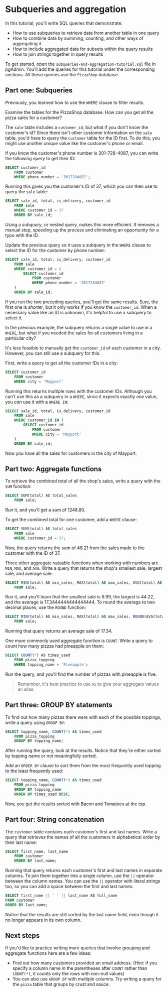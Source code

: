 # Subqueries and aggregation

In this tutorial, you'll write SQL queries that demonstrate:

* How to use subqueries to retrieve data from another table in one query
* How to combine data by summing, counting, and other ways of aggregating it
* How to include aggregated data for subsets within the query results
* How to join strings together in query results

To get started, open the `subqueries-and-aggregation-tutorial.sql` file in pgAdmin. You'll add the queries for this tutorial under the corresponding sections. All these queries use the `PizzaShop` database.

## Part one: Subqueries

Previously, you learned how to use the `WHERE` clause to filter results.

Examine the tables for the PizzaShop database. How can you get all the pizza sales for a customer?

The `sale` table includes a `customer_id`, but what if you don't know the customer's id? Since there isn't other customer information on the `sale` table, you'd have to query the `customer` table for the ID first. To do this, you might use another unique value like the customer's phone or email.

If you know the customer's phone number is 301-728-4087, you can write the following query to get their ID:

```sql
SELECT customer_id
    FROM customer
    WHERE phone_number = '3017284087';
```

Running this gives you the customer's ID of 37, which you can then use to query the `sale` table:

```sql
SELECT sale_id, total, is_delivery, customer_id
    FROM sale
    WHERE customer_id = 37
    ORDER BY sale_id;
```

Using a _subquery_, or nested query, makes this more efficient. It removes a manual step, speeding up the process and eliminating an opportunity for a typo with the ID.

Update the previous query so it uses a subquery in the `WHERE` clause to select the ID for the customer by phone number:

```sql
SELECT sale_id, total, is_delivery, customer_id
    FROM sale
    WHERE customer_id = (
        SELECT customer_id
            FROM customer
            WHERE phone_number = '3017284087'
    )
    ORDER BY sale_id;
```

If you run the two preceding queries, you'll get the same results. Sure, the first one is _shorter_, but it only works if you know the `customer_id`. When a necessary value like an ID is unknown, it's helpful to use a subquery to select it.

In the previous example, the subquery returns a single value to use in a `WHERE`, but what if you needed the sales for all customers living in a particular city?

It's less feasible to manually get the `customer_id` of each customer in a city. However, you can still use a subquery for this.

First, write a query to get all the customer IDs in a city:

```sql
SELECT customer_id
    FROM customer
    WHERE city = 'Mayport'
```

Running this returns multiple rows with the customer IDs. Although you can't use this as a subquery in a `WHERE`, since it expects exactly one value, you *can* use it with a `WHERE IN`:

```sql
SELECT sale_id, total, is_delivery, customer_id
    FROM sale
    WHERE customer_id IN (
        SELECT customer_id
            FROM customer
            WHERE city = 'Mayport'
    )
    ORDER BY sale_id;
```

Now you have all the sales for customers in the city of Mayport.

## Part two: Aggregate functions

To retrieve the combined total of all the shop's sales, write a query with the `SUM` function:

```sql
SELECT SUM(total) AS total_sales
    FROM sale;
```

Run it, and you'll get a sum of 1248.80.

To get the combined total for one customer, add a `WHERE` clause:

```sql
SELECT SUM(total) AS total_sales
    FROM sale
    WHERE customer_id = 37;
```

Now, the query returns the sum of 48.21 from the sales made to the customer with the ID of 37.

Three other aggregate valuable functions when working with numbers are `MIN`, `MAX`, and `AVG`. Write a query that returns the shop's smallest sale, largest sale, and average sale:

```sql
SELECT MIN(total) AS min_sales, MAX(total) AS max_sales, AVG(total) AS avg_sales
    FROM sale;
```

Run it, and you'll learn that the smallest sale is 9.99, the largest is 44.22, and the average is 17.3444444444444444. To round the average to two decimal places, use the `ROUND` function:

```sql
SELECT MIN(total) AS min_sales, MAX(total) AS max_sales, ROUND(AVG(total), 2) AS avg_sales
    FROM sale;
```

Running that query returns an average sale of 17.34.

One more commonly used aggregate function is `COUNT`. Write a query to count how many pizzas had pineapple on them:

```sql
SELECT COUNT(*) AS times_used
    FROM pizza_topping
    WHERE topping_name = 'Pineapple';
```

Run the query, and you'll find the number of pizzas with pineapple is five.

> Remember, it's best practice to use `AS` to give your aggregate values an alias.

## Part three: GROUP BY statements

To find out how many pizzas there were with each of the possible toppings, write a query using `GROUP BY`:

```sql
SELECT topping_name, COUNT(*) AS times_used
    FROM pizza_topping
    GROUP BY topping_name;
```

After running the query, look at the results. Notice that they're either sorted by topping name or not meaningfully sorted.

Add an `ORDER BY` clause to sort them from the most frequently used topping to the least frequently used:

```sql
SELECT topping_name, COUNT(*) AS times_used
    FROM pizza_topping
    GROUP BY topping_name
    ORDER BY times_used DESC;
```

Now, you get the results sorted with Bacon and Tomatoes at the top.

## Part four: String concatenation

The `customer` table contains each customer's first and last names. Write a query that retrieves the names of all the customers in alphabetical order by their last name:

```sql
SELECT first_name, last_name
    FROM customer
    ORDER BY last_name;
```

Running that query returns each customer's first and last names in separate columns. To join them together into a single column, use the `||` operator between the column names. You can use the `||` operator with literal strings too, so you can add a space between the first and last names:

```sql
SELECT first_name || ' ' || last_name AS full_name
FROM customer
ORDER BY last_name;
```

Notice that the results are still sorted by the last name field, even though it no longer appears in its own column.

## Next steps

If you'd like to practice writing more queries that involve grouping and aggregate functions here are a few ideas:

- Find out how many customers provided an email address. (Hint: if you specify a column name in the parentheses after `COUNT` rather than `COUNT(*)`, it counts only the rows with non-null values)
- You can also use `GROUP BY` with multiple columns. Try writing a query for the `pizza` table that groups by crust and sauce.
